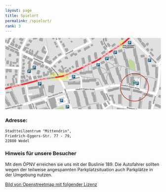 ```yaml
---
layout: page
title: Spielort
permalink: /spielort/
rank: 3
---
```

![unser spielort](/public/img/spielort_header.jpg)

### Adresse:
```
Stadtteilzentrum "Mittendrin",
Friedrich-Eggers-Str. 77 - 79,
22880 Wedel
```
<div id="basicMap"></div>

### Hinweis für unsere Besucher
Mit dem ÖPNV erreichen sie uns mit der Buslinie 189. Die Autofahrer sollten wegen
der teilweise angespannten  Parkplatzsituation auch Parkplätze in der Umgebung nutzen.

[Bild von Openstreetmap mit folgender Lizenz](https://creativecommons.org/licenses/by-sa/2.0/deed.de)
